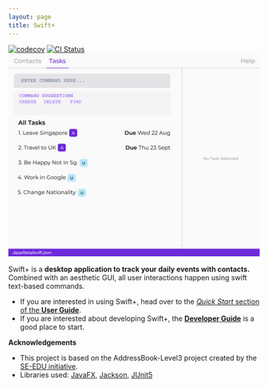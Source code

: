 ```yaml
---
layout: page
title: Swift+
---
```


[![codecov](https://codecov.io/gh/AY2223S1-CS2103T-T12-2/tp/branch/master/graph/badge.svg?token=A2FU6P932B)](https://app.codecov.io/gh/AY2223S1-CS2103T-T12-2/tp)
[![CI Status](https://github.com/AY2223S1-CS2103T-T12-2/tp/workflows/Java%20CI/badge.svg)](https://github.com/AY2223S1-CS2103T-T12-2/tp/actions)
![Ui](images/Ui.png)

Swift+ is a **desktop application to track your daily events with contacts.** Combined with an aesthetic GUI, all user interactions happen using swift text-based commands.

- If you are interested in using Swift+, head over to the [_Quick Start_ section of the **User Guide**](UserGuide.html#quick-start).
- If you are interested about developing Swift+, the [**Developer Guide**](DeveloperGuide.html) is a good place to start.

**Acknowledgements**

- This project is based on the AddressBook-Level3 project created by the [SE-EDU initiative](https://se-education.org).
- Libraries used: [JavaFX](https://openjfx.io/), [Jackson](https://github.com/FasterXML/jackson), [JUnit5](https://github.com/junit-team/junit5)
